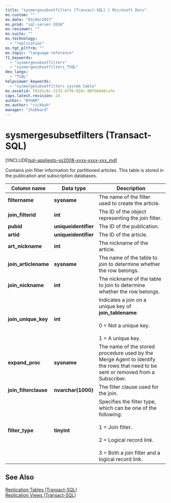 ```yaml
---
title: "sysmergesubsetfilters (Transact-SQL) | Microsoft Docs"
ms.custom: ""
ms.date: "03/04/2017"
ms.prod: "sql-server-2016"
ms.reviewer: ""
ms.suite: ""
ms.technology: 
  - "replication"
ms.tgt_pltfrm: ""
ms.topic: "language-reference"
f1_keywords: 
  - "sysmergesubsetfilters"
  - "sysmergesubsetfilters_TSQL"
dev_langs: 
  - "TSQL"
helpviewer_keywords: 
  - "sysmergesubsetfilters system table"
ms.assetid: f91d1c6c-3132-47f6-926c-88f56848cafe
caps.latest.revision: 24
author: "BYHAM"
ms.author: "rickbyh"
manager: "jhubbard"
---
```

# sysmergesubsetfilters (Transact-SQL)
[!INCLUDE[tsql-appliesto-ss2008-xxxx-xxxx-xxx_md](../../includes/tsql-appliesto-ss2008-xxxx-xxxx-xxx-md.md)]

  Contains join filter information for partitioned articles. This table is stored in the publication and subscription databases.  
  
|Column name|Data type|Description|  
|-----------------|---------------|-----------------|  
|**filtername**|**sysname**|The name of the filter used to create the article.|  
|**join_filterid**|**int**|The ID of the object representing the join filter.|  
|**pubid**|**uniqueidentifier**|The ID of the publication.|  
|**artid**|**uniqueidentifier**|The ID of the article.|  
|**art_nickname**|**int**|The nickname of the article.|  
|**join_articlename**|**sysname**|The name of the table to join to determine whether the row belongs.|  
|**join_nickname**|**int**|The nickname of the table to join to determine whether the row belongs.|  
|**join_unique_key**|**int**|Indicates a join on a unique key of **join_tablename**:<br /><br /> 0 = Not a unique key.<br /><br /> 1 = A unique key.|  
|**expand_proc**|**sysname**|The name of the stored procedure used by the Merge Agent to identify the rows that need to be sent or removed from a Subscriber.|  
|**join_filterclause**|**nvarchar(1000)**|The filter clause used for the join.|  
|**filter_type**|**tinyint**|Specifies the filter type, which can be one of the following:<br /><br /> 1 = Join filter.<br /><br /> 2 = Logical record link.<br /><br /> 3 = Both a join filter and a logical record link.|  
  
## See Also  
 [Replication Tables &#40;Transact-SQL&#41;](../../relational-databases/system-tables/replication-tables-transact-sql.md)   
 [Replication Views &#40;Transact-SQL&#41;](../../relational-databases/system-views/replication-views-transact-sql.md)  
  
  